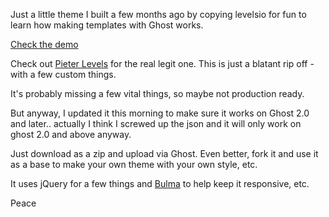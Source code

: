 Just a little theme I built a few months ago by copying levelsio for fun to learn how making templates with Ghost works.

[Check the demo](https://makertheme.ronaldlangeveld.com)

Check out [Pieter Levels](https://levels.io) for the real legit one. This is just a blatant rip off - with a few custom things.

It's probably missing a few vital things, so maybe not production ready.

But anyway, I updated it this morning to make sure it works on Ghost 2.0 and later.. actually I think I screwed up the json and it will only work on ghost 2.0 and above anyway.

Just download as a zip and upload via Ghost.
Even better, fork it and use it as a base to make your own theme with your own style, etc.

It uses jQuery for a few things and [Bulma](https://bulma.io) to help keep it responsive, etc.

Peace


